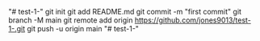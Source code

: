 "# test-1-"  git init git add README.md git commit -m "first commit" git branch -M main git remote add origin https://github.com/jones9013/test-1-.git git push -u origin main
"# test-1-" 
